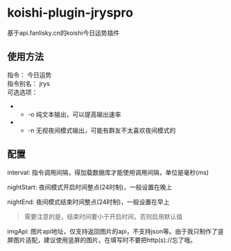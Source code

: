# koishi-plugin-jryspro
 基于api.fanlisky.cn的koishi今日运势插件

## 使用方法
指令： 今日运势  
指令别名： jrys  
可选选项：  
 - * -o 纯文本输出，可以提高输出速率  
 - * -n 无视夜间模式输出，可能有群友不太喜欢夜间模式的  

## 配置
interval:   指令调用间隔，得加载数据库才能使用调用间隔，单位是毫秒(ms)  
  
nightStart: 夜间模式开启时间整点(24时制)，一般设置在晚上  
  
nightEnd:   夜间模式结束时间整点(24时制)，一般设置在早上  
> 需要注意的是，结束时间要小于开启时间，否则启用默认值  
  
imgApi:     图片api地址，仅支持返回图片的api，不支持json等。由于我只制作了竖屏图片适配，建议使用竖屏的图片。在填写时不要把http(s)://忘了哦。
